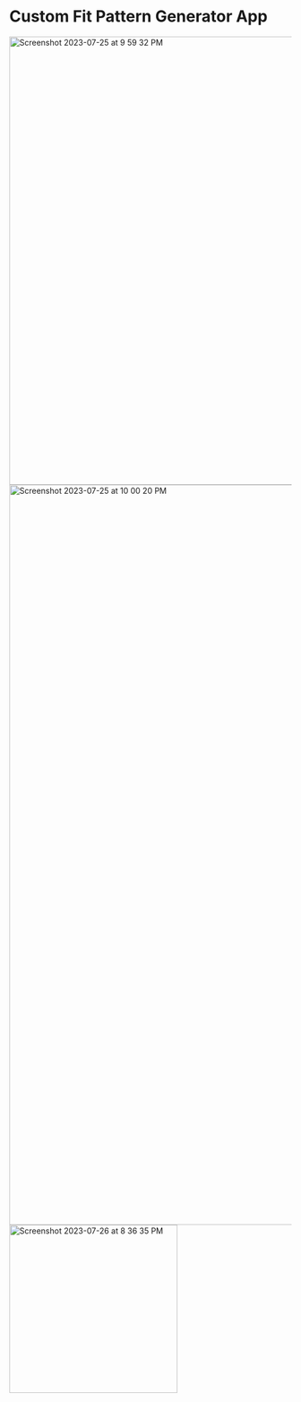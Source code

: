 # Custom Fit Pattern Generator App

<img width="1230" height="800" alt="Screenshot 2023-07-25 at 9 59 32 PM" src="https://github.com/causeys/pattern_app/assets/61594780/0c2d8145-a33d-4304-bb27-0791b38502f4">

<img width="1321" alt="Screenshot 2023-07-25 at 10 00 20 PM" src="https://github.com/causeys/pattern_app/assets/61594780/c42042db-7448-4fba-a5f7-9994b7217de9">

<img width="300" alt="Screenshot 2023-07-26 at 8 36 35 PM" src="https://github.com/causeys/pattern_app/assets/61594780/54c40664-732b-439b-8e66-243bf86b60b3">







